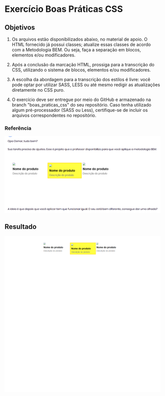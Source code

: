 # Exercício Boas Práticas CSS

## Objetivos
1) Os arquivos estão disponibilizados abaixo, no material de apoio. O HTML fornecido já possui classes; atualize essas classes de acordo com a Metodologia BEM. Ou seja, faça a separação em blocos, elementos e/ou modificadores.

2) Após a conclusão da marcação HTML, prossiga para a transcrição do CSS, utilizando o sistema de blocos, elementos e/ou modificadores.

3) A escolha da abordagem para a transcrição dos estilos é livre: você pode optar por utilizar SASS, LESS ou até mesmo redigir as atualizações diretamente no CSS puro.

4) O exercício deve ser entregue por meio do GitHub e armazenado na branch "boas_praticas_css" do seu repositório. Caso tenha utilizado algum pré-processador (SASS ou Less), certifique-se de incluir os arquivos correspondentes no repositório.

### Referência
![reference](./images/reference.png)


## Resultado
![preview](./images/preview.png)